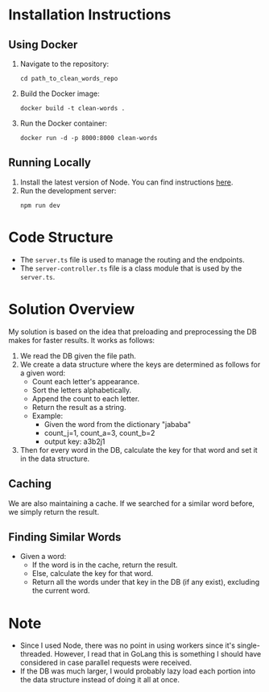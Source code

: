 # Installation Instructions

## Using Docker

1. Navigate to the repository:
    ```
    cd path_to_clean_words_repo
    ```
2. Build the Docker image:
    ```
    docker build -t clean-words .
    ```
3. Run the Docker container:
    ```
    docker run -d -p 8000:8000 clean-words
    ```

## Running Locally

1. Install the latest version of Node. You can find instructions [here](https://github.com/nvm-sh/nvm#installing-and-updating).
2. Run the development server:
    ```
    npm run dev
    ```

# Code Structure

- The `server.ts` file is used to manage the routing and the endpoints.
- The `server-controller.ts` file is a class module that is used by the `server.ts`.

# Solution Overview

My solution is based on the idea that preloading and preprocessing the DB makes for faster results. It works as follows:

1. We read the DB given the file path.
2. We create a data structure where the keys are determined as follows for a given word:
    - Count each letter's appearance.
    - Sort the letters alphabetically.
    - Append the count to each letter.
    - Return the result as a string.
    - Example: 
        - Given the word from the dictionary "jababa"
        - count_j=1, count_a=3, count_b=2
        - output key: a3b2j1
3. Then for every word in the DB, calculate the key for that word and set it in the data structure.

## Caching

We are also maintaining a cache. If we searched for a similar word before, we simply return the result.

## Finding Similar Words

- Given a word:
    - If the word is in the cache, return the result.
    - Else, calculate the key for that word.
    - Return all the words under that key in the DB (if any exist), excluding the current word.

# Note

- Since I used Node, there was no point in using workers since it's single-threaded. However, I read that in GoLang this is something I should have considered in case parallel requests were received.
- If the DB was much larger, I would probably lazy load each portion into the data structure instead of doing it all at once.